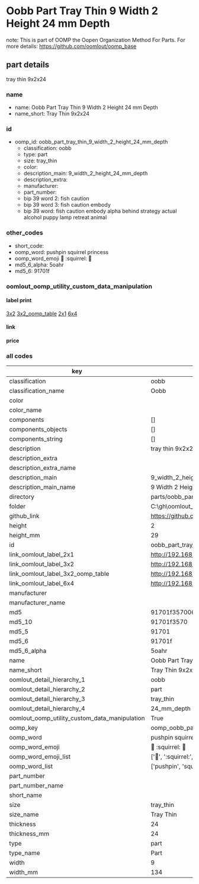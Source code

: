 # Oobb Part Tray Thin 9 Width 2 Height 24 mm Depth  

note: This is part of OOMP the Oopen Organization Method For Parts. For more details: https://github.com/oomlout/oomp_base

##  part details
  



tray thin 9x2x24



### name
* name: Oobb Part Tray Thin 9 Width 2 Height 24 mm Depth
* name_short: Tray Thin 9x2x24 
### id
* oomp_id: oobb_part_tray_thin_9_width_2_height_24_mm_depth
  * classification: oobb
  * type: part
  * size: tray_thin
  * color: 
  * description_main: 9_width_2_height_24_mm_depth
  * description_extra: 
  * manufacturer: 
  * part_number: 
  * bip 39 word 2: fish caution
  * bip 39 word 3: fish caution embody
  * bip 39 word: fish caution embody alpha behind strategy actual alcohol puppy lamp retreat animal

### other_codes
* short_code: 
* oomp_word: pushpin squirrel princess
* oomp_word_emoji :pushpin: :squirrel: :princess:
* md5_6_alpha: 5oahr
* md5_6: 91701f






### oomlout_oomp_utility_custom_data_manipulation
#### label print
[3x2](http://192.168.1.245:1112/?label=oomp%205oahr)
[3x2_oomp_table](http://192.168.1.108:1112/?label=oomp%205oahr)
[2x1](http://192.168.1.242:1112/?label=oomp%205oahr)
[6x4](http://192.168.1.55:1112/?label=oomp%205oahr)    

#### link

                              

#### price







### all codes 
| key | value |  
| --- | --- |  
| classification | oobb |  
| classification_name | Oobb |  
| color |  |  
| color_name |  |  
| components | [] |  
| components_objects | [] |  
| components_string | [] |  
| description | tray thin 9x2x24 |  
| description_extra |  |  
| description_extra_name |  |  
| description_main | 9_width_2_height_24_mm_depth |  
| description_main_name | 9 Width 2 Height 24 mm Depth |  
| directory | parts/oobb_part_tray_thin_9_width_2_height_24_mm_depth |  
| folder | C:\gh\oomlout_oobb_version_4_generated_parts\things\oobb_part_tray_thin_9_width_2_height_24_mm_depth |  
| github_link | https://github.com/oomlout/oomlout_oomp_part_src/tree/main/parts/oobb_part_tray_thin_9_width_2_height_24_mm_depth |  
| height | 2 |  
| height_mm | 29 |  
| id | oobb_part_tray_thin_9_width_2_height_24_mm_depth |  
| link_oomlout_label_2x1 | http://192.168.1.242:1112/?label=oomp%205oahr |  
| link_oomlout_label_3x2 | http://192.168.1.245:1112/?label=oomp%205oahr |  
| link_oomlout_label_3x2_oomp_table | http://192.168.1.108:1112/?label=oomp%205oahr |  
| link_oomlout_label_6x4 | http://192.168.1.55:1112/?label=oomp%205oahr |  
| manufacturer |  |  
| manufacturer_name |  |  
| md5 | 91701f357006005f5b0a407090c92abd |  
| md5_10 | 91701f3570 |  
| md5_5 | 91701 |  
| md5_6 | 91701f |  
| md5_6_alpha | 5oahr |  
| name | Oobb Part Tray Thin 9 Width 2 Height 24 mm Depth |  
| name_short | Tray Thin 9x2x24  |  
| oomlout_detail_hierarchy_1 | oobb |  
| oomlout_detail_hierarchy_2 | part |  
| oomlout_detail_hierarchy_3 | tray_thin |  
| oomlout_detail_hierarchy_4 | 24_mm_depth |  
| oomlout_oomp_utility_custom_data_manipulation | True |  
| oomp_key | oomp_oobb_part_tray_thin_9_width_2_height_24_mm_depth |  
| oomp_word | pushpin squirrel princess |  
| oomp_word_emoji | :pushpin: :squirrel: :princess: |  
| oomp_word_emoji_list | [':pushpin:', ':squirrel:', ':princess:'] |  
| oomp_word_list | ['pushpin', 'squirrel', 'princess'] |  
| part_number |  |  
| part_number_name |  |  
| short_name |  |  
| size | tray_thin |  
| size_name | Tray Thin |  
| thickness | 24 |  
| thickness_mm | 24 |  
| type | part |  
| type_name | Part |  
| width | 9 |  
| width_mm | 134 |  
